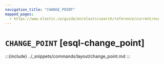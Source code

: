 ```yaml
---
navigation_title: "CHANGE_POINT"
mapped_pages:
  - https://www.elastic.co/guide/en/elasticsearch/reference/current/esql-commands.html#esql-change_point
---
```


# `CHANGE_POINT` [esql-change_point]

:::{include} ../_snippets/commands/layout/change_point.md
:::
